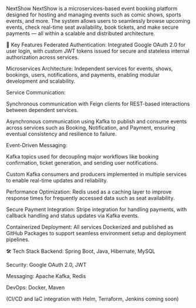 NextShow
NextShow is a microservices-based event booking platform designed for hosting and managing events such as comic shows, sports events, and more. The system allows users to seamlessly browse upcoming events, check real-time seat availability, book tickets, and make secure payments — all within a scalable and distributed architecture.

🔧 Key Features
Federated Authentication: Integrated Google OAuth 2.0 for user login, with custom JWT tokens issued for secure and stateless internal authorization across services.

Microservices Architecture: Independent services for events, shows, bookings, users, notifications, and payments, enabling modular development and scalability.

Service Communication:

Synchronous communication with Feign clients for REST-based interactions between dependent services.

Asynchronous communication using Kafka to publish and consume events across services such as Booking, Notification, and Payment, ensuring eventual consistency and resilience to failure.

Event-Driven Messaging:

Kafka topics used for decoupling major workflows like booking confirmation, ticket generation, and sending user notifications.

Custom Kafka consumers and producers implemented in multiple services to enable real-time updates and reliability.

Performance Optimization: Redis used as a caching layer to improve response times for frequently accessed data such as seat availability.

Secure Payment Integration: Stripe integration for handling payments, with callback handling and status updates via Kafka events.

Containerized Deployment: All services Dockerized and published as GitHub Packages to support seamless environment setup and deployment pipelines.

🛠️ Tech Stack
Backend: Spring Boot, Java, Hibernate, MySQL

Security: Google OAuth 2.0, JWT

Messaging: Apache Kafka, Redis

DevOps: Docker, Maven

(CI/CD and IaC integration with Helm, Terraform, Jenkins coming soon)
